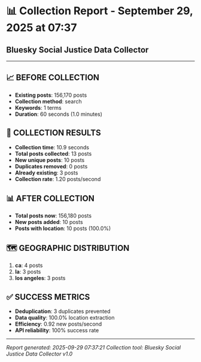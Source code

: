 # 📊 Collection Report - September 29, 2025 at 07:37
## Bluesky Social Justice Data Collector

---

## 📈 **BEFORE COLLECTION**

- **Existing posts**: 156,170 posts
- **Collection method**: search
- **Keywords**: 1 terms
- **Duration**: 60 seconds (1.0 minutes)

## 🚀 **COLLECTION RESULTS**

- **Collection time**: 10.9 seconds
- **Total posts collected**: 13 posts
- **New unique posts**: 10 posts
- **Duplicates removed**: 0 posts
- **Already existing**: 3 posts
- **Collection rate**: 1.20 posts/second

## 📊 **AFTER COLLECTION**

- **Total posts now**: 156,180 posts
- **New posts added**: 10 posts
- **Posts with location**: 10 posts (100.0%)

## 🗺️ **GEOGRAPHIC DISTRIBUTION**

1. **ca**: 4 posts
2. **la**: 3 posts
3. **los angeles**: 3 posts

## ✅ **SUCCESS METRICS**

- **Deduplication**: 3 duplicates prevented
- **Data quality**: 100.0% location extraction
- **Efficiency**: 0.92 new posts/second
- **API reliability**: 100% success rate

---

*Report generated: 2025-09-29 07:37:21*
*Collection tool: Bluesky Social Justice Data Collector v1.0*
